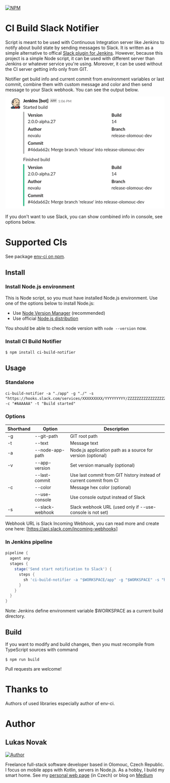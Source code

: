 [![NPM](https://nodei.co/npm/ci-build-notifier.png)](https://nodei.co/npm/ci-build-notifier/)

# CI Build Slack Notifier

Script is meant to be used with Continuous Integration server like Jenkins to notify about build state by sending messages to Slack. It is written as a simple alternative to offical [Slack plugin for Jenkins](https://github.com/jenkinsci/slack-plugin). However, because this project is a simple Node script, it can be used with different server than Jenkins or whatever service you're using. Moreover, it can be used without the CI server getting info only from GIT.

Notifier get build info and current commit from environment variables or last commit, combine them with custom message and color and then send message to your Slack webhook. You can see the output below.

![Slack screenshot](https://raw.githubusercontent.com/novalu/ci-build-notifier/master/assets/slack-screenshot.png)

If you don't want to use Slack, you can show combined info in console, see options below.

# Supported CIs

See package [env-ci on npm](https://www.npmjs.com/package/env-ci).

## Install

### Install Node.js environment

This is Node script, so you must have installed Node.js environment. Use one of the options below to install Node.js:

* Use [Node Version Manager](https://github.com/nvm-sh/nvm) (recommended)
* Use official [Node.js distribution](https://nodejs.org/en/) 

You should be able to check node version with `node --version` now.

### Install CI Build Notifier

```shell script
$ npm install ci-build-notifier
```

## Usage

### Standalone

```shell script
ci-build-notifier -a "./app" -g "./" -s "https://hooks.slack.com/services/XXXXXXXXX/YYYYYYYYY/ZZZZZZZZZZZZZZZZZZZZZZZZ" -c "#AAAAAA" -t "Build started"
```

### Options

| Shorthand | Option | Description  |
| ------------- |-------------| -----|
| -g | --git-path | GIT root path |
| -t | --text | Message text |
| -a | --node-app-path | Node.js application path as a source for version (optional) |
| -v | --app-version | Set version manually (optional) |
| | --last-commit | Use last commit from GIT history instead of current commit from CI |
| -c | --color | Message hex color (optional) |
| | --use-console | Use console output instead of Slack |
| -s | --slack-webhook | Slack webhook URL (used only if --use-console is not set) |

Webhook URL is Slack Incoming Webhook, you can read more and create one here: [https://api.slack.com/incoming-webhooks]

### In Jenkins pipeline

```groovy
pipeline {
  agent any
  stages {
    stage('Send start notification to Slack') {
      steps {
        sh 'ci-build-notifier -a "$WORKSPACE/app" -g "$WORKSPACE" -s "https://hooks.slack.com/services/XXXXXXXXX/YYYYYYYYY/ZZZZZZZZZZZZZZZZZZZZZZZZ" -c "#AAAAAA" -t "Build started"'
      }
    }
  }
}
```

Note: Jenkins define environment variable $WORKSPACE as a current build directory.

## Build

If you want to modify and build changes, then you must recompile from TypeScript sources with command

```
$ npm run build
```

Pull requests are welcome!

# Thanks to

Authors of used libraries especially author of env-ci.

# Author

## Lukas Novak

[![Author](http://www.novaklukas.cz/images/profile.png)](http://www.novaklukas.cz)

Freelance full-stack software developer based in Olomouc, Czech Republic. I focus on mobile apps with Kotlin, servers in Node.js. As a hobby, I build my smart home. See my [personal web page](http://www.novaklukas.cz) (in Czech) or blog on [Medium](https://medium.com/@novalu)